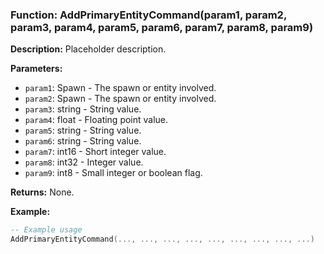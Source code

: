 ### Function: AddPrimaryEntityCommand(param1, param2, param3, param4, param5, param6, param7, param8, param9)

**Description:**
Placeholder description.

**Parameters:**
- `param1`: Spawn - The spawn or entity involved.
- `param2`: Spawn - The spawn or entity involved.
- `param3`: string - String value.
- `param4`: float - Floating point value.
- `param5`: string - String value.
- `param6`: string - String value.
- `param7`: int16 - Short integer value.
- `param8`: int32 - Integer value.
- `param9`: int8 - Small integer or boolean flag.

**Returns:** None.

**Example:**

```lua
-- Example usage
AddPrimaryEntityCommand(..., ..., ..., ..., ..., ..., ..., ..., ...)
```
